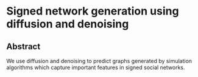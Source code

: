 # Signed network generation using diffusion and denoising

## Abstract

We use diffusion and denoising to predict graphs generated by simulation algorithms which capture important features in signed social networks.



